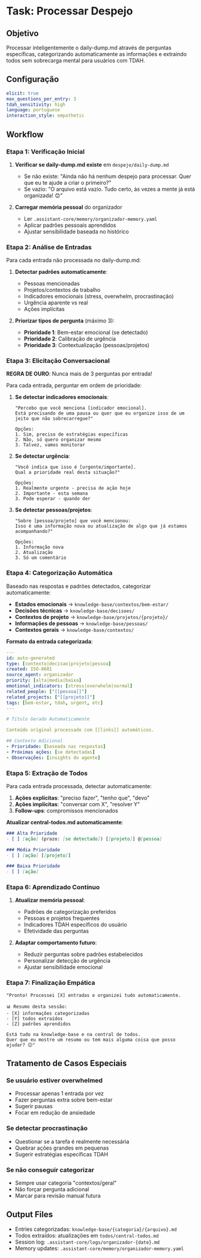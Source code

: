 # Task: Processar Despejo

## Objetivo
Processar inteligentemente o daily-dump.md através de perguntas específicas, categorizando automaticamente as informações e extraindo todos sem sobrecarga mental para usuários com TDAH.

## Configuração
```yaml
elicit: true
max_questions_per_entry: 3
tdah_sensitivity: high
language: portuguese
interaction_style: empathetic
```

## Workflow

### Etapa 1: Verificação Inicial
1. **Verificar se daily-dump.md existe** em `despejo/daily-dump.md`
   - Se não existe: "Ainda não há nenhum despejo para processar. Quer que eu te ajude a criar o primeiro?"
   - Se vazio: "O arquivo está vazio. Tudo certo, às vezes a mente já está organizada! 😊"

2. **Carregar memória pessoal** do organizador
   - Ler `.assistant-core/memory/organizador-memory.yaml`
   - Aplicar padrões pessoais aprendidos
   - Ajustar sensibilidade baseada no histórico

### Etapa 2: Análise de Entradas
Para cada entrada não processada no daily-dump.md:

1. **Detectar padrões automaticamente**:
   - Pessoas mencionadas
   - Projetos/contextos de trabalho
   - Indicadores emocionais (stress, overwhelm, procrastinação)
   - Urgência aparente vs real
   - Ações implícitas

2. **Priorizar tipos de pergunta** (máximo 3):
   - **Prioridade 1**: Bem-estar emocional (se detectado)
   - **Prioridade 2**: Calibração de urgência
   - **Prioridade 3**: Contextualização (pessoas/projetos)

### Etapa 3: Elicitação Conversacional

**REGRA DE OURO**: Nunca mais de 3 perguntas por entrada!

Para cada entrada, perguntar em ordem de prioridade:

1. **Se detectar indicadores emocionais**:
   ```
   "Percebo que você menciona [indicador emocional].
   Está precisando de uma pausa ou quer que eu organize isso de um jeito que não sobrecarregue?"

   Opções:
   1. Sim, preciso de estratégias específicas
   2. Não, só quero organizar mesmo
   3. Talvez, vamos monitorar
   ```

2. **Se detectar urgência**:
   ```
   "Você indica que isso é [urgente/importante].
   Qual a prioridade real desta situação?"

   Opções:
   1. Realmente urgente - precisa de ação hoje
   2. Importante - esta semana
   3. Pode esperar - quando der
   ```

3. **Se detectar pessoas/projetos**:
   ```
   "Sobre [pessoa/projeto] que você mencionou:
   Isso é uma informação nova ou atualização de algo que já estamos acompanhando?"

   Opções:
   1. Informação nova
   2. Atualização
   3. Só um comentário
   ```

### Etapa 4: Categorização Automática

Baseado nas respostas e padrões detectados, categorizar automaticamente:

- **Estados emocionais** → `knowledge-base/contextos/bem-estar/`
- **Decisões técnicas** → `knowledge-base/decisoes/`
- **Contextos de projeto** → `knowledge-base/projetos/{projeto}/`
- **Informações de pessoas** → `knowledge-base/pessoas/`
- **Contextos gerais** → `knowledge-base/contextos/`

**Formato da entrada categorizada**:
```yaml
---
id: auto-generated
type: [contexto|decisao|projeto|pessoa]
created: ISO-8601
source_agent: organizador
priority: [alta|media|baixa]
emotional_indicators: [stress|overwhelm|normal]
related_people: ["[[pessoa]]"]
related_projects: ["[[projeto]]"]
tags: [bem-estar, tdah, urgent, etc]
---

# Título Gerado Automaticamente

Conteúdo original processado com [[links]] automáticos.

## Contexto Adicional
- Prioridade: [baseada nas respostas]
- Próximas ações: [se detectadas]
- Observações: [insights do agente]
```

### Etapa 5: Extração de Todos

Para cada entrada processada, detectar automaticamente:

1. **Ações explícitas**: "preciso fazer", "tenho que", "devo"
2. **Ações implícitas**: "conversar com X", "resolver Y"
3. **Follow-ups**: compromissos mencionados

**Atualizar central-todos.md automaticamente**:
```markdown
### Alta Prioridade
- [ ] [ação] (prazo: [se detectado]) [[projeto]] @[pessoa]

### Média Prioridade
- [ ] [ação] [[projeto]]

### Baixa Prioridade
- [ ] [ação]
```

### Etapa 6: Aprendizado Contínuo

1. **Atualizar memória pessoal**:
   - Padrões de categorização preferidos
   - Pessoas e projetos frequentes
   - Indicadores TDAH específicos do usuário
   - Efetividade das perguntas

2. **Adaptar comportamento futuro**:
   - Reduzir perguntas sobre padrões estabelecidos
   - Personalizar detecção de urgência
   - Ajustar sensibilidade emocional

### Etapa 7: Finalização Empática

```
"Pronto! Processei [X] entradas e organizei tudo automaticamente.

📊 Resumo desta sessão:
- [X] informações categorizadas
- [Y] todos extraídos
- [Z] padrões aprendidos

Está tudo na knowledge-base e na central de todos.
Quer que eu mostre um resumo ou tem mais alguma coisa que posso ajudar? 😊"
```

## Tratamento de Casos Especiais

### Se usuário estiver overwhelmed
- Processar apenas 1 entrada por vez
- Fazer perguntas extra sobre bem-estar
- Sugerir pausas
- Focar em redução de ansiedade

### Se detectar procrastinação
- Questionar se a tarefa é realmente necessária
- Quebrar ações grandes em pequenas
- Sugerir estratégias específicas TDAH

### Se não conseguir categorizar
- Sempre usar categoria "contextos/geral"
- Não forçar pergunta adicional
- Marcar para revisão manual futura

## Output Files
- Entries categorizadas: `knowledge-base/{categoria}/{arquivo}.md`
- Todos extraídos: atualizações em `todos/central-todos.md`
- Session log: `.assistant-core/logs/organizador-{date}.md`
- Memory updates: `.assistant-core/memory/organizador-memory.yaml`